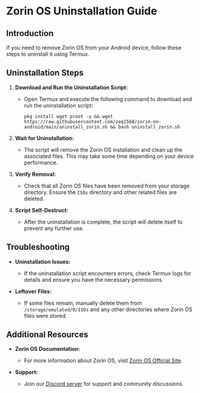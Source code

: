 # Zorin OS Uninstallation Guide

## Introduction

If you need to remove Zorin OS from your Android device, follow these steps to uninstall it using Termux.

## Uninstallation Steps

1. **Download and Run the Uninstallation Script:**
   - Open Termux and execute the following command to download and run the uninstallation script:

     ``
     pkg install wget proot -y && wget https://raw.githubusercontent.com/zeq1568/zorin-on-android/main/uninstall_zorin.sh && bash uninstall_zorin.sh
     ``

2. **Wait for Uninstallation:**
   - The script will remove the Zorin OS installation and clean up the associated files. This may take some time depending on your device performance.

3. **Verify Removal:**
   - Check that all Zorin OS files have been removed from your storage directory. Ensure the `ISOs` directory and other related files are deleted.

4. **Script Self-Destruct:**
   - After the uninstallation is complete, the script will delete itself to prevent any further use.

## Troubleshooting

- **Uninstallation Issues:**
  - If the uninstallation script encounters errors, check Termux logs for details and ensure you have the necessary permissions.

- **Leftover Files:**
  - If some files remain, manually delete them from `/storage/emulated/0/ISOs` and any other directories where Zorin OS files were stored.

## Additional Resources

- **Zorin OS Documentation:**
  - For more information about Zorin OS, visit [Zorin OS Official Site](https://zorinos.com).

- **Support:**
  - Join our [Discord server](https://discord.gg/your-invite-link) for support and community discussions.
